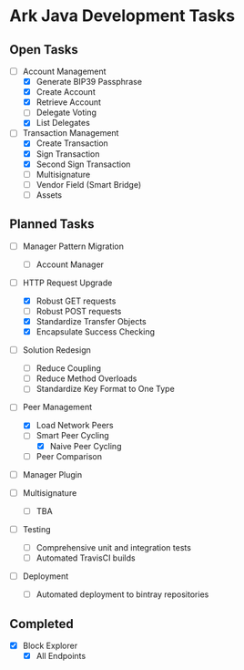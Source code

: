 # Ark Java Development Tasks

## Open Tasks

- [ ] Account Management 
    - [x] Generate BIP39 Passphrase
    - [x] Create Account
    - [x] Retrieve Account
    - [ ] Delegate Voting
    - [x] List Delegates

- [ ] Transaction Management
    - [x] Create Transaction
    - [x] Sign Transaction
    - [x] Second Sign Transaction
    - [ ] Multisignature
    - [ ] Vendor Field (Smart Bridge)
    - [ ] Assets 

## Planned Tasks

- [ ] Manager Pattern Migration
    - [ ] Account Manager

- [ ] HTTP Request Upgrade
    - [x] Robust GET requests
    - [ ] Robust POST requests
    - [x] Standardize Transfer Objects
    - [x] Encapsulate Success Checking

- [ ] Solution Redesign
    - [ ] Reduce Coupling
    - [ ] Reduce Method Overloads
    - [ ] Standardize Key Format to One Type

- [ ] Peer Management
    - [x] Load Network Peers
    - [ ] Smart Peer Cycling
        - [x] Naive Peer Cycling
    - [ ] Peer Comparison

- [ ] Manager Plugin

- [ ] Multisignature
    - [ ] TBA
    
- [ ] Testing
    - [ ] Comprehensive unit and integration tests
    - [ ] Automated TravisCI builds
    
- [ ] Deployment
    - [ ] Automated deployment to bintray repositories

## Completed

- [x] Block Explorer
    - [x] All Endpoints